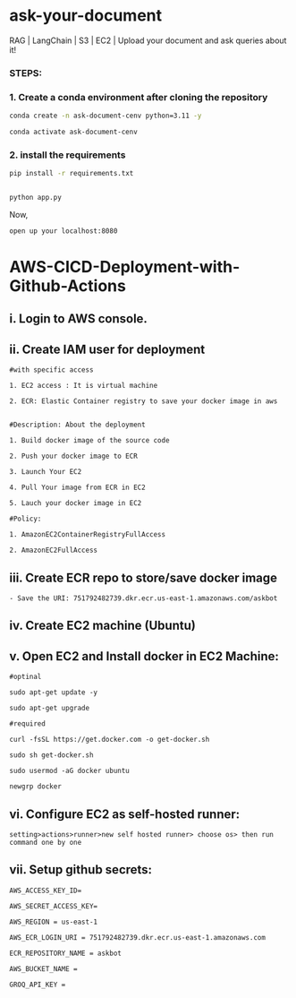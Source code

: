 # ask-your-document
RAG | LangChain | S3 | EC2 | Upload your document and ask queries about it!

### STEPS:


### 1. Create a conda environment after cloning the repository

```bash
conda create -n ask-document-cenv python=3.11 -y
```

```bash
conda activate ask-document-cenv
```


### 2. install the requirements
```bash
pip install -r requirements.txt
```


```bash

python app.py
```

Now,
```bash
open up your localhost:8080
```



# AWS-CICD-Deployment-with-Github-Actions

## i. Login to AWS console.

## ii. Create IAM user for deployment

	#with specific access

	1. EC2 access : It is virtual machine

	2. ECR: Elastic Container registry to save your docker image in aws


	#Description: About the deployment

	1. Build docker image of the source code

	2. Push your docker image to ECR

	3. Launch Your EC2 

	4. Pull Your image from ECR in EC2

	5. Lauch your docker image in EC2

	#Policy:

	1. AmazonEC2ContainerRegistryFullAccess

	2. AmazonEC2FullAccess

	
## iii. Create ECR repo to store/save docker image
    - Save the URI: 751792482739.dkr.ecr.us-east-1.amazonaws.com/askbot

	
## iv. Create EC2 machine (Ubuntu) 

## v. Open EC2 and Install docker in EC2 Machine:
	
	
	#optinal

	sudo apt-get update -y

	sudo apt-get upgrade
	
	#required

	curl -fsSL https://get.docker.com -o get-docker.sh

	sudo sh get-docker.sh

	sudo usermod -aG docker ubuntu

	newgrp docker
	
## vi. Configure EC2 as self-hosted runner:
    setting>actions>runner>new self hosted runner> choose os> then run command one by one


## vii. Setup github secrets:

    AWS_ACCESS_KEY_ID=

    AWS_SECRET_ACCESS_KEY=

    AWS_REGION = us-east-1

    AWS_ECR_LOGIN_URI = 751792482739.dkr.ecr.us-east-1.amazonaws.com

    ECR_REPOSITORY_NAME = askbot

    AWS_BUCKET_NAME = 

    GROQ_API_KEY = 
